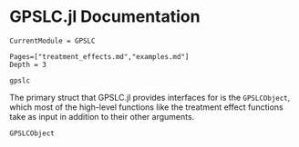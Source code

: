 # GPSLC.jl Documentation

```@meta
CurrentModule = GPSLC
```

```@contents
Pages=["treatment_effects.md","examples.md"]
Depth = 3
```

```@docs
gpslc
```

The primary struct that GPSLC.jl provides interfaces for is the
`GPSLCObject`, which most of the high-level functions like the 
treatment effect functions take as input 
in addition to their other arguments.

```@docs
GPSLCObject
```
